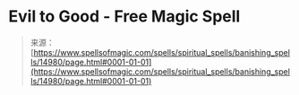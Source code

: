 <!--yml
category: 未分类
date: 2024-06-12 18:54:08
-->

# Evil to Good - Free Magic Spell

> 来源：[https://www.spellsofmagic.com/spells/spiritual_spells/banishing_spells/14980/page.html#0001-01-01](https://www.spellsofmagic.com/spells/spiritual_spells/banishing_spells/14980/page.html#0001-01-01)